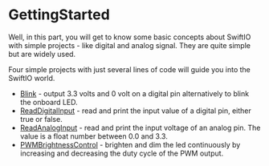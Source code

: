 # GettingStarted

Well, in this part, you will get to know some basic concepts about SwiftIO with simple projects - like digital and analog signal. They are quite simple but are widely used.

Four simple projects with just several lines of code will guide you into the SwiftIO world. 

* [Blink](blink.md) - output 3.3 volts and 0 volt on a digital pin alternatively to blink the onboard LED.
* [ReadDigitalInput](readdigitalinput.md) - read and print the input value of a digital pin, either true or false.
* [ReadAnalogInput](readanaloginput.md) - read and print the input voltage of an analog pin. The value is a float number between 0.0 and 3.3.
* [PWMBrightnessControl](pwmbrightnesscontrol.md) - brighten and dim the led continuously by increasing and decreasing the duty cycle of the PWM output.



